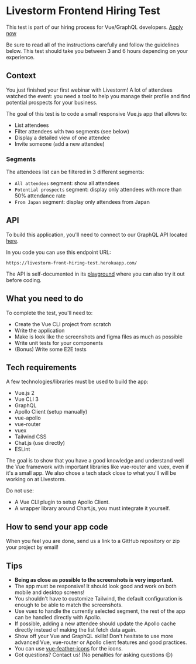 # Livestorm Frontend Hiring Test

This test is part of our hiring process for Vue/GraphQL developers. [Apply now]()

Be sure to read all of the instructions carefully and follow the guidelines below. This test should take you between 3 and 6 hours depending on your experience.

## Context

You just finished your first webinar with Livestorm! A lot of attendees watched the event: you need a tool to help you manage their profile and find potential prospects for your business.

The goal of this test is to code a small responsive Vue.js app that allows to:

- List attendees
- Filter attendees with two segments (see below)
- Display a detailed view of one attendee
- Invite someone (add a new attendee)

### Segments

The attendees list can be filtered in 3 different segments:

- `All attendees` segment: show all attendees
- `Potential prospects` segment: display only attendees with more than 50% attendance rate
- `From Japan` segment: display only attendees from Japan

## API

To build this application, you'll need to connect to our GraphQL API located [here](https://livestorm-front-hiring-test.herokuapp.com/).

In you code you can use this endpoint URL:

```
https://livestorm-front-hiring-test.herokuapp.com/
```

The API is self-documented in its [playground](https://livestorm-front-hiring-test.herokuapp.com/) where you can also try it out before coding.

## What you need to do

To complete the test, you'll need to:

- Create the Vue CLI project from scratch
- Write the application
- Make is look like the screenshots and figma files as much as possible
- Write unit tests for your components
- (Bonus) Write some E2E tests

## Tech requirements

A few technologies/libraries must be used to build the app:

- Vue.js 2
- Vue CLI 3
- GraphQL
- Apollo Client (setup manually)
- vue-apollo
- vue-router
- vuex
- Tailwind CSS
- Chat.js (use directly)
- ESLint

The goal is to show that you have a good knowledge and understand well the Vue framework with important libraries like vue-router and vuex, even if it's a small app. We also chose a tech stack close to what you'll will be working on at Livestorm.

Do not use:

- A Vue CLI plugin to setup Apollo Client.
- A wrapper library around Chart.js, you must integrate it yourself.

## How to send your app code

When you feel you are done, send us a link to a GitHub repository or zip your project by email!

## Tips

- **Being as close as possible to the screenshots is very important.**
- The app must be responsive! It should look good and work on both mobile and desktop screens!
- You shouldn't have to customize Tailwind, the default configuration is enough to be able to match the screenshots.
- Use vuex to handle the currently selected segment, the rest of the app can be handled directly with Apollo.
- If possible, adding a new attendee should update the Apollo cache directly instead of making the list fetch data again.
- Show off your Vue and GraphQL skills! Don't hesitate to use more advanced Vue, vue-router or Apollo client features and good practices.
- You can use [vue-feather-icons](https://github.com/egoist/vue-feather-icons) for the icons.
- Got questions? Contact us! (No penalties for asking questions 😉️)
